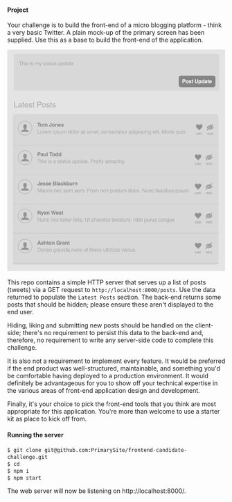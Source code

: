 #### Project

Your challenge is to build the front-end of a micro blogging platform - think
a very basic Twitter. A plain mock-up of the primary screen has been supplied.
Use this as a base to build the front-end of the application.

![Mock-up](mock-up.png)

This repo contains a simple HTTP server that serves up a list of posts (tweets)
via a GET request to `http://localhost:8000/posts`. Use the data returned to
populate the `Latest Posts` section. The back-end returns some posts that should
be hidden; please ensure these aren't displayed to the end user.

Hiding, liking and submitting new posts should be handled on the client-side;
there's no requirement to persist this data to the back-end and, therefore, no
requirement to write any server-side code to complete this challenge.

It is also not a requirement to implement every feature. It would be preferred
if the end product was well-structured, maintainable, and something you'd be
comfortable having deployed to a production environment. It would definitely be
advantageous for you to show off your technical expertise in the various areas
of front-end application design and development.

Finally, it's your choice to pick the front-end tools that you think are most
appropriate for this application. You're more than welcome to use a starter kit
as place to kick off from.


#### Running the server

    $ git clone git@github.com:PrimarySite/frontend-candidate-challenge.git
    $ cd
    $ npm i
    $ npm start

The web server will now be listening on http://localhost:8000/.

